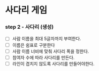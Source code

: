 # 사다리 게임

### step 2 - 사다리 (생성)
- [ ] 사람 이름을 최대 5글자까지 부여한다.
- [ ] 이름은 쉼표로 구분한다
- [ ] 사람 이름 너비에 맞춰 사다리 폭을 정한다.
- [ ] 참여자 수에 따라 사다리를 만든다.
- [ ] 라인이 겹치지 않도록 사다리를 만들어야한다.